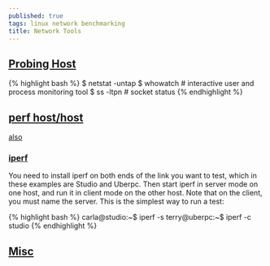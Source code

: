 ```yaml
---
published: true
tags: linux network benchmarking
title: Network Tools
---
```

## [Probing Host](https://www.linux.com/learn/who-and-what-my-network-probing-your-network-linux)

{% highlight bash %}
$ netstat -untap
$ whowatch			# interactive  user and process monitoring tool
$ ss -ltpn			# socket status
{% endhighlight %}


## [perf host/host](https://linuxaria.com/article/tool-command-line-bandwidth-linux)
[also](https://www.linux.com/learn/five-funny-little-linux-network-testers-and-monitors)

### [iperf](https://askubuntu.com/questions/7976/how-do-you-test-the-network-speed-betwen-two-boxes#7977)

You need to install iperf on both ends of the link you want to test, which in these examples are Studio and Uberpc. Then start iperf in server mode on one host, and run it in client mode on the other host. Note that on the client, you must name the server. This is the simplest way to run a test:

{% highlight bash %}
carla@studio:~$ iperf -s
terry@uberpc:~$ iperf -c studio
{% endhighlight %}


## [Misc](http://www.linuxhomenetworking.com/wiki/index.php/Quick_HOWTO_:_Ch04_:_Simple_Network_Troubleshooting)
